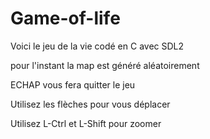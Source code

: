 # Game-of-life

Voici le jeu de la vie codé en C avec SDL2

pour l'instant la map est généré aléatoirement 

ECHAP vous fera quitter le jeu

Utilisez les flèches pour vous déplacer

Utilisez L-Ctrl et L-Shift pour zoomer